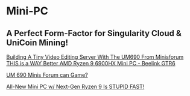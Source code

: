 # Mini-PC
## A Perfect Form-Factor for Singularity Cloud & UniCoin Mining!
[Building A Tiny Video Editing Server With The UM690 From Minisforum](https://youtu.be/3sz7Lw04sy4) [THIS is a WAY Better AMD Ryzen 9 6900HX Mini PC - Beelink GTR6](https://youtu.be/iaYHtfa1-pY)

[UM 690 Minis Forum can Game?](https://youtu.be/qjW-iYG7YdM)

[All-New Mini PC w/ Next-Gen Ryzen 9 Is STUPID FAST!](https://youtu.be/DqQ0SqgLTak)
